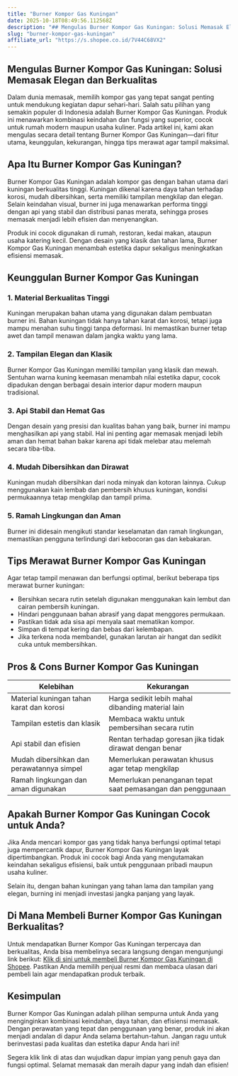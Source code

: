 ```yaml
---
title: "Burner Kompor Gas Kuningan"
date: 2025-10-18T08:49:56.112568Z
description: "## Mengulas Burner Kompor Gas Kuningan: Solusi Memasak Elegan dan Berkualitas..."
slug: "burner-kompor-gas-kuningan"
affiliate_url: "https://s.shopee.co.id/7V44C68VX2"
---
```

## Mengulas Burner Kompor Gas Kuningan: Solusi Memasak Elegan dan Berkualitas

Dalam dunia memasak, memilih kompor gas yang tepat sangat penting untuk mendukung kegiatan dapur sehari-hari. Salah satu pilihan yang semakin populer di Indonesia adalah Burner Kompor Gas Kuningan. Produk ini menawarkan kombinasi keindahan dan fungsi yang superior, cocok untuk rumah modern maupun usaha kuliner. Pada artikel ini, kami akan mengulas secara detail tentang Burner Kompor Gas Kuningan—dari fitur utama, keunggulan, kekurangan, hingga tips merawat agar tampil maksimal.

## Apa Itu Burner Kompor Gas Kuningan?

Burner Kompor Gas Kuningan adalah kompor gas dengan bahan utama dari kuningan berkualitas tinggi. Kuningan dikenal karena daya tahan terhadap korosi, mudah dibersihkan, serta memiliki tampilan mengkilap dan elegan. Selain keindahan visual, burner ini juga menawarkan performa tinggi dengan api yang stabil dan distribusi panas merata, sehingga proses memasak menjadi lebih efisien dan menyenangkan.

Produk ini cocok digunakan di rumah, restoran, kedai makan, ataupun usaha katering kecil. Dengan desain yang klasik dan tahan lama, Burner Kompor Gas Kuningan menambah estetika dapur sekaligus meningkatkan efisiensi memasak.

## Keunggulan Burner Kompor Gas Kuningan

### 1. Material Berkualitas Tinggi

Kuningan merupakan bahan utama yang digunakan dalam pembuatan burner ini. Bahan kuningan tidak hanya tahan karat dan korosi, tetapi juga mampu menahan suhu tinggi tanpa deformasi. Ini memastikan burner tetap awet dan tampil menawan dalam jangka waktu yang lama.

### 2. Tampilan Elegan dan Klasik

Burner Kompor Gas Kuningan memiliki tampilan yang klasik dan mewah. Sentuhan warna kuning keemasan menambah nilai estetika dapur, cocok dipadukan dengan berbagai desain interior dapur modern maupun tradisional.

### 3. Api Stabil dan Hemat Gas

Dengan desain yang presisi dan kualitas bahan yang baik, burner ini mampu menghasilkan api yang stabil. Hal ini penting agar memasak menjadi lebih aman dan hemat bahan bakar karena api tidak melebar atau melemah secara tiba-tiba.

### 4. Mudah Dibersihkan dan Dirawat

Kuningan mudah dibersihkan dari noda minyak dan kotoran lainnya. Cukup menggunakan kain lembab dan pembersih khusus kuningan, kondisi permukaannya tetap mengkilap dan tampil prima.

### 5. Ramah Lingkungan dan Aman

Burner ini didesain mengikuti standar keselamatan dan ramah lingkungan, memastikan pengguna terlindungi dari kebocoran gas dan kebakaran.

## Tips Merawat Burner Kompor Gas Kuningan

Agar tetap tampil menawan dan berfungsi optimal, berikut beberapa tips merawat burner kuningan:

- Bersihkan secara rutin setelah digunakan menggunakan kain lembut dan cairan pembersih kuningan.
- Hindari penggunaan bahan abrasif yang dapat menggores permukaan.
- Pastikan tidak ada sisa api menyala saat mematikan kompor.
- Simpan di tempat kering dan bebas dari kelembapan.
- Jika terkena noda membandel, gunakan larutan air hangat dan sedikit cuka untuk membersihkan.

## Pros & Cons Burner Kompor Gas Kuningan

| Kelebihan | Kekurangan |
| --- | --- |
| Material kuningan tahan karat dan korosi | Harga sedikit lebih mahal dibanding material lain |
| Tampilan estetis dan klasik | Membaca waktu untuk pembersihan secara rutin |
| Api stabil dan efisien | Rentan terhadap goresan jika tidak dirawat dengan benar |
| Mudah dibersihkan dan perawatannya simpel | Memerlukan perawatan khusus agar tetap mengkilap |
| Ramah lingkungan dan aman digunakan | Memerlukan penanganan tepat saat pemasangan dan penggunaan |

## Apakah Burner Kompor Gas Kuningan Cocok untuk Anda?

Jika Anda mencari kompor gas yang tidak hanya berfungsi optimal tetapi juga mempercantik dapur, Burner Kompor Gas Kuningan layak dipertimbangkan. Produk ini cocok bagi Anda yang mengutamakan keindahan sekaligus efisiensi, baik untuk penggunaan pribadi maupun usaha kuliner.

Selain itu, dengan bahan kuningan yang tahan lama dan tampilan yang elegan, burning ini menjadi investasi jangka panjang yang layak.

## Di Mana Membeli Burner Kompor Gas Kuningan Berkualitas?

Untuk mendapatkan Burner Kompor Gas Kuningan terpercaya dan berkualitas, Anda bisa membelinya secara langsung dengan mengunjungi link berikut: [Klik di sini untuk membeli Burner Kompor Gas Kuningan di Shopee](https://s.shopee.co.id/7V44C68VX2). Pastikan Anda memilih penjual resmi dan membaca ulasan dari pembeli lain agar mendapatkan produk terbaik.

## Kesimpulan

Burner Kompor Gas Kuningan adalah pilihan sempurna untuk Anda yang menginginkan kombinasi keindahan, daya tahan, dan efisiensi memasak. Dengan perawatan yang tepat dan penggunaan yang benar, produk ini akan menjadi andalan di dapur Anda selama bertahun-tahun. Jangan ragu untuk berinvestasi pada kualitas dan estetika dapur Anda hari ini!

Segera klik link di atas dan wujudkan dapur impian yang penuh gaya dan fungsi optimal. Selamat memasak dan meraih dapur yang indah dan efisien!